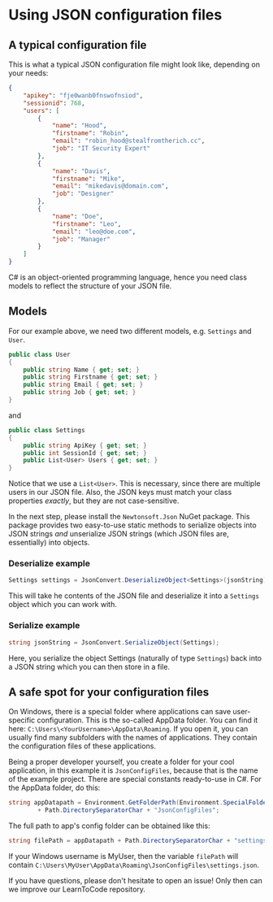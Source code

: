 # Using JSON configuration files

## A typical configuration file

This is what a typical JSON configuration file might look like, depending on your needs:
```json
{
	"apikey": "fje0wanb0fnswofnsiod",
	"sessionid": 768,
	"users": [
		{
			"name": "Hood",
			"firstname": "Robin",
			"email": "robin_hood@stealfromtherich.cc",
			"job": "IT Security Expert"
		},
		{
			"name": "Davis",
			"firstname": "Mike",
			"email": "mikedavis@domain.com",
			"job": "Designer"
		},
		{
			"name": "Doe",
			"firstname": "Leo",
			"email": "leo@doe.com",
			"job": "Manager"
		}
    ]
}
```

C# is an object-oriented programming language, hence you need class models to reflect the structure of your JSON file.

## Models

For our example above, we need two different models, e.g. `Settings` and `User`.

```csharp
public class User
{
    public string Name { get; set; }
    public string Firstname { get; set; }
    public string Email { get; set; }
    public string Job { get; set; }
}
```

and

```csharp
public class Settings
{
    public string ApiKey { get; set; }
    public int SessionId { get; set; }
    public List<User> Users { get; set; }
}
```

Notice that we use a `List<User>`. This is necessary, since there are multiple users in our JSON file. Also, the JSON keys must match your class properties *exactly*, but they are not case-sensitive.

In the next step, please install the `Newtonsoft.Json` NuGet package. This package provides two easy-to-use static methods to serialize objects into JSON strings *and* unserialize JSON strings (which JSON files are, essentially) into objects.

### Deserialize example

```csharp
Settings settings = JsonConvert.DeserializeObject<Settings>(jsonString);
```

This will take he contents of the JSON file and deserialize it into a `Settings` object which you can work with.

### Serialize example

```csharp
string jsonString = JsonConvert.SerializeObject(Settings);
```

Here, you serialize the object Settings (naturally of type `Settings`) back into a JSON string which you can then store in a file.


## A safe spot for your configuration files

On Windows, there is a special folder where applications can save user-specific configuration.
This is the so-called AppData folder. You can find it here: `C:\Users\<YourUsername>\AppData\Roaming`.
If you open it, you can usually find many subfolders with the names of applications. They contain the configuration files of these applications.

Being a proper developer yourself, you create a folder for your cool application, in this example it is `JsonConfigFiles`, because that is the name of the example project.
There are special constants ready-to-use in C#. For the AppData folder, do this:

```csharp
string appDatapath = Environment.GetFolderPath(Environment.SpecialFolder.ApplicationData) 
		+ Path.DirectorySeparatorChar + "JsonConfigFiles";
```

The full path to app's config folder can be obtained like this:
```csharp
string filePath = appDatapath + Path.DirectorySeparatorChar + "settings.json";
```

If your Windows username is MyUser, then the variable `filePath` will contain `C:\Users\MyUser\AppData\Roaming\JsonConfigFiles\settings.json`.

If you have questions, please don't hesitate to open an issue! Only then can we improve our LearnToCode repository.

